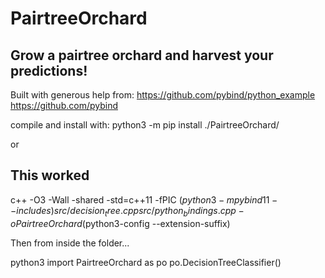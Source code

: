 # PairtreeOrchard

## Grow a pairtree orchard and harvest your predictions!


Built with generous help from:
https://github.com/pybind/python_example
https://github.com/pybind


compile and install with:
python3 -m pip install ./PairtreeOrchard/

or

## This worked ##

c++ -O3 -Wall -shared -std=c++11 -fPIC $(python3 -m pybind11 --includes) src/decision_tree.cpp src/python_bindings.cpp -o PairtreeOrchard$(python3-config --extension-suffix)

Then from inside the folder...

python3
import PairtreeOrchard as po
po.DecisionTreeClassifier()